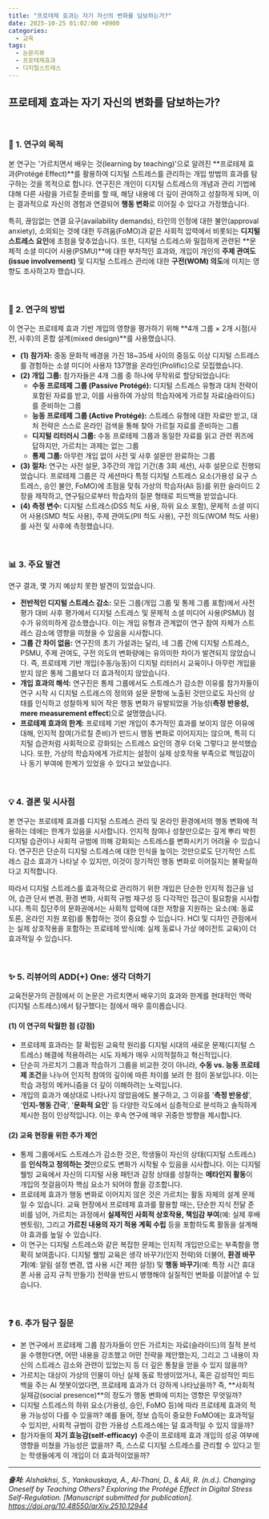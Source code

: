 ```yaml
---
title: "프로테제 효과는 자기 자신의 변화를 담보하는가?"
date: 2025-10-25 01:02:00 +0900
categories:
  - 교육
tags:
  - 논문리뷰
  - 프로테제효과
  - 디지털스트레스
---
```


## 프로테제 효과는 자기 자신의 변화를 담보하는가?

<br>

### 🎯 1. 연구의 목적

본 연구는 '가르치면서 배우는 것(learning by teaching)'으로 알려진 **프로테제 효과(Protégé Effect)**를 활용하여 디지털 스트레스를 관리하는 개입 방법의 효과를 탐구하는 것을 목적으로 합니다. 연구진은 개인이 디지털 스트레스의 개념과 관리 기법에 대해 다른 사람을 가르칠 준비를 할 때, 해당 내용에 더 깊이 관여하고 성찰하게 되며, 이는 결과적으로 자신의 경험과 연결되어 **행동 변화**로 이어질 수 있다고 가정했습니다.

특히, 끊임없는 연결 요구(availability demands), 타인의 인정에 대한 불안(approval anxiety), 소외되는 것에 대한 두려움(FoMO)과 같은 사회적 압력에서 비롯되는 **디지털 스트레스 요인**에 초점을 맞추었습니다. 또한, 디지털 스트레스와 밀접하게 관련된 **문제적 소셜 미디어 사용(PSMU)**에 대한 부차적인 효과와, 개입이 개인의 **주제 관여도(issue involvement)** 및 디지털 스트레스 관리에 대한 **구전(WOM) 의도**에 미치는 영향도 조사하고자 했습니다.

<br>

### 🔬 2. 연구의 방법

이 연구는 프로테제 효과 기반 개입의 영향을 평가하기 위해 **4개 그룹 × 2개 시점(사전, 사후)의 혼합 설계(mixed design)**를 사용했습니다.

* **(1) 참가자:** 중동 문화적 배경을 가진 18~35세 사이의 중등도 이상 디지털 스트레스를 경험하는 소셜 미디어 사용자 137명을 온라인(Prolific)으로 모집했습니다.
* **(2) 개입 그룹:** 참가자들은 4개 그룹 중 하나에 무작위로 할당되었습니다:
    * **수동 프로테제 그룹 (Passive Protégé):** 디지털 스트레스 유형과 대처 전략이 포함된 자료를 받고, 이를 사용하여 가상의 학습자에게 가르칠 자료(슬라이드)를 준비하는 그룹
    * **능동 프로테제 그룹 (Active Protégé):** 스트레스 유형에 대한 자료만 받고, 대처 전략은 스스로 온라인 검색을 통해 찾아 가르칠 자료를 준비하는 그룹
    * **디지털 리터러시 그룹:** 수동 프로테제 그룹과 동일한 자료를 읽고 관련 퀴즈에 답하지만, 가르치는 과제는 없는 그룹
    * **통제 그룹:** 아무런 개입 없이 사전 및 사후 설문만 완료하는 그룹
* **(3) 절차:** 연구는 사전 설문, 3주간의 개입 기간(총 3회 세션), 사후 설문으로 진행되었습니다. 프로테제 그룹은 각 세션마다 특정 디지털 스트레스 요소(가용성 요구 스트레스, 승인 불안, FoMO)에 초점을 맞춰 가상의 학습자(Ali 등)를 위한 슬라이드 2장을 제작하고, 연구팀으로부터 학습자의 질문 형태로 피드백을 받았습니다.
* **(4) 측정 변수:** 디지털 스트레스(DSS 척도 사용, 하위 요소 포함), 문제적 소셜 미디어 사용(SMD 척도 사용), 주제 관여도(PII 척도 사용), 구전 의도(WOM 척도 사용)를 사전 및 사후에 측정했습니다.

<br>

### 📊 3. 주요 발견

연구 결과, 몇 가지 예상치 못한 발견이 있었습니다.

* **전반적인 디지털 스트레스 감소:** 모든 그룹(개입 그룹 및 통제 그룹 포함)에서 사전 평가 대비 사후 평가에서 디지털 스트레스 및 문제적 소셜 미디어 사용(PSMU) 점수가 유의미하게 감소했습니다. 이는 개입 유형과 관계없이 연구 참여 자체가 스트레스 감소에 영향을 미쳤을 수 있음을 시사합니다.
* **그룹 간 차이 없음:** 연구진의 초기 가설과는 달리, 네 그룹 간에 디지털 스트레스, PSMU, 주제 관여도, 구전 의도의 변화량에는 유의미한 차이가 발견되지 않았습니다. 즉, 프로테제 기반 개입(수동/능동)이 디지털 리터러시 교육이나 아무런 개입을 받지 않은 통제 그룹보다 더 효과적이지 않았습니다.
* **개입 효과의 해석:** 연구진은 통제 그룹에서도 스트레스가 감소한 이유를 참가자들이 연구 시작 시 디지털 스트레스의 정의와 설문 문항에 노출된 것만으로도 자신의 상태를 인식하고 성찰하게 되어 작은 행동 변화가 유발되었을 가능성(**측정 반응성, mere measurement effect**)으로 설명했습니다.
* **프로테제 효과의 한계:** 프로테제 기반 개입이 추가적인 효과를 보이지 않은 이유에 대해, 인지적 참여(가르칠 준비)가 반드시 행동 변화로 이어지지는 않으며, 특히 디지털 습관처럼 사회적으로 강화되는 스트레스 요인의 경우 더욱 그렇다고 분석했습니다. 또한, 가상의 학습자에게 가르치는 설정이 실제 상호작용 부족으로 책임감이나 동기 부여에 한계가 있었을 수 있다고 보았습니다.

<br>

### 💡 4. 결론 및 시사점

본 연구는 프로테제 효과를 디지털 스트레스 관리 및 온라인 환경에서의 행동 변화에 적용하는 데에는 한계가 있음을 시사합니다. 인지적 참여나 성찰만으로는 깊게 뿌리 박힌 디지털 습관이나 사회적 규범에 의해 강화되는 스트레스를 변화시키기 어려울 수 있습니다. 연구진은 단순히 디지털 스트레스에 대한 인식을 높이는 것만으로도 단기적인 스트레스 감소 효과가 나타날 수 있지만, 이것이 장기적인 행동 변화로 이어질지는 불확실하다고 지적합니다.

따라서 디지털 스트레스를 효과적으로 관리하기 위한 개입은 단순한 인지적 접근을 넘어, 습관 단서 변경, 환경 변화, 사회적 규범 재구성 등 다각적인 접근이 필요함을 시사합니다. 특히 집단주의 문화권에서는 사회적 압력에 대한 저항을 지원하는 요소(예: 동료 토론, 온라인 지원 포럼)를 통합하는 것이 중요할 수 있습니다. HCI 및 디자인 관점에서는 실제 상호작용을 포함하는 프로테제 방식(예: 실제 동료나 가상 에이전트 교육)이 더 효과적일 수 있습니다.

<br>

### ✨ 5. 리뷰어의 ADD(+) One: 생각 더하기

교육전문가의 관점에서 이 논문은 가르치면서 배우기의 효과와 한계를 현대적인 맥락(디지털 스트레스)에서 탐구했다는 점에서 매우 흥미롭습니다.

#### (1) 이 연구의 탁월한 점 (강점)
* 프로테제 효과라는 잘 확립된 교육학 원리를 디지털 시대의 새로운 문제(디지털 스트레스) 해결에 적용하려는 시도 자체가 매우 시의적절하고 혁신적입니다.
* 단순히 가르치기 그룹과 학습하기 그룹을 비교한 것이 아니라, **수동 vs. 능동 프로테제 조건**을 나누어 인지적 참여의 깊이에 따른 차이를 보려 한 점이 돋보입니다. 이는 학습 과정의 메커니즘을 더 깊이 이해하려는 노력입니다.
* 개입의 효과가 예상대로 나타나지 않았음에도 불구하고, 그 이유를 '**측정 반응성**', '**인지-행동 간극**', '**문화적 요인**' 등 다양한 각도에서 심층적으로 분석하고 솔직하게 제시한 점이 인상적입니다. 이는 후속 연구에 매우 귀중한 방향을 제시합니다.

#### (2) 교육 현장을 위한 추가 제언
* 통제 그룹에서도 스트레스가 감소한 것은, 학생들이 자신의 상태(디지털 스트레스)를 **인식하고 정의하는 것**만으로도 변화가 시작될 수 있음을 시사합니다. 이는 디지털 웰빙 교육에서 자신의 디지털 사용 패턴과 감정 상태를 성찰하는 **메타인지 활동**이 개입의 첫걸음이자 핵심 요소가 되어야 함을 강조합니다.
* 프로테제 효과가 행동 변화로 이어지지 않은 것은 가르치는 활동 자체의 설계 문제일 수 있습니다. 교육 현장에서 프로테제 효과를 활용할 때는, 단순한 지식 전달 준비를 넘어, 가르치는 과정에서 **실제적인 사회적 상호작용, 책임감 부여**(예: 실제 후배 멘토링), 그리고 **가르친 내용의 자기 적용 계획 수립** 등을 포함하도록 활동을 설계해야 효과를 높일 수 있습니다.
* 이 연구는 디지털 스트레스와 같은 복잡한 문제는 인지적 개입만으로는 부족함을 명확히 보여줍니다. 디지털 웰빙 교육은 생각 바꾸기(인지 전략)와 더불어, **환경 바꾸기**(예: 알림 설정 변경, 앱 사용 시간 제한 설정) 및 **행동 바꾸기**(예: 특정 시간 휴대폰 사용 금지 규칙 만들기) 전략을 반드시 병행해야 실질적인 변화를 이끌어낼 수 있습니다.

<br>

### ❓ 6. 추가 탐구 질문

* 본 연구에서 프로테제 그룹 참가자들이 만든 가르치는 자료(슬라이드)의 질적 분석을 수행한다면, 어떤 내용을 강조했고 어떤 전략을 제안했는지, 그리고 그 내용이 자신의 스트레스 감소와 관련이 있었는지 등 더 깊은 통찰을 얻을 수 있지 않을까?
* 가르치는 대상이 가상의 인물이 아닌 실제 동료 학생이었거나, 혹은 감성적인 피드백을 주는 AI 챗봇이었다면, 프로테제 효과가 더 강하게 나타났을까? 즉, **사회적 실재감(social presence)**의 정도가 행동 변화에 미치는 영향은 무엇일까?
* 디지털 스트레스의 하위 요소(가용성, 승인, FoMO 등)에 따라 프로테제 효과의 적용 가능성이 다를 수 있을까? 예를 들어, 정보 습득이 중요한 FoMO에는 효과적일 수 있지만, 사회적 규범이 강한 가용성 스트레스에는 덜 효과적일 수 있지 않을까?
* 참가자들의 **자기 효능감(self-efficacy)** 수준이 프로테제 효과 개입의 성공 여부에 영향을 미쳤을 가능성은 없을까? 즉, 스스로 디지털 스트레스를 관리할 수 있다고 믿는 학생들에게 이 개입이 더 효과적이었을까?

---

_**출처:** Alshakhsi, S., Yankouskaya, A., Al-Thani, D., & Ali, R. (n.d.). Changing Oneself by Teaching Others? Exploring the Protégé Effect in Digital Stress Self-Regulation. [Manuscript submitted for publication]. https://doi.org/10.48550/arXiv.2510.12944_
